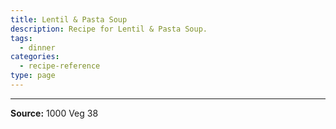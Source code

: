 ```yaml
---
title: Lentil & Pasta Soup
description: Recipe for Lentil & Pasta Soup.
tags:
  - dinner
categories:
  - recipe-reference
type: page
---
```


---

**Source:** 1000 Veg 38